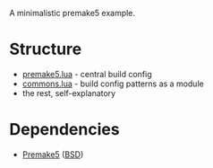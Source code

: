 A minimalistic premake5 example.

Structure
=========

- [premake5.lua](premake5.lua) - central build config
- [commons.lua](commons.lua) - build config patterns as a module
- the rest, self-explanatory


Dependencies
============

- [Premake5](https://premake.github.io/download.html) ([BSD](https://github.com/premake/premake-core/blob/master/LICENSE.txt))


